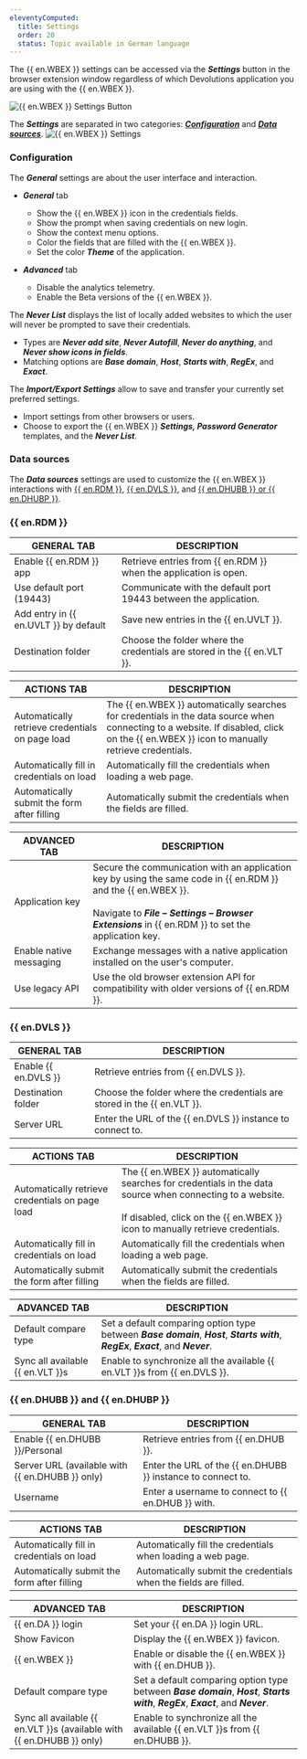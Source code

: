 ```yaml
---
eleventyComputed:
  title: Settings
  order: 20
  status: Topic available in German language
---
```

The {{ en.WBEX }} settings can be accessed via the ***Settings*** button in the browser extension window regardless of which Devolutions application you are using with the {{ en.WBEX }}.

![{{ en.WBEX }} Settings Button](https://cdnweb.devolutions.net/docs/docs_en_dwl_Dwl2000.png)

The ***Settings*** are separated in two categories: [***Configuration***](#configuration) and [***Data sources***](#data-sourcea).
![{{ en.WBEX }} Settings](https://cdnweb.devolutions.net/docs/docs_en_dwl_Dwl4027.png)

### Configuration
The ***General*** settings are about the user interface and interaction.

* ***General*** tab
    * Show the {{ en.WBEX }} icon in the credentials fields.
    * Show the prompt when saving credentials on new login.
    * Show the context menu options.
    * Color the fields that are filled with the {{ en.WBEX }}.
    * Set the color ***Theme*** of the application.

* ***Advanced*** tab
    * Disable the analytics telemetry.
    * Enable the Beta versions of the {{ en.WBEX }}.

The ***Never List*** displays the list of locally added websites to which the user will never be prompted to save their credentials.

* Types are ***Never add site***, ***Never Autofill***, ***Never do anything***, and ***Never show icons in fields***.
* Matching options are ***Base domain***, ***Host***, ***Starts with***, ***RegEx***, and ***Exact***.

The ***Import/Export Settings*** allow to save and transfer your currently set preferred settings.

* Import settings from other browsers or users.
* Choose to export the {{ en.WBEX }} ***Settings, Password Generator*** templates, and the ***Never List***.

### Data sources
The ***Data sources*** settings are used to customize the {{ en.WBEX }} interactions with [{{ en.RDM }}](#remote-desktop-manager), [{{ en.DVLS }}](#devolutions-server), and [{{ en.DHUBB }} or {{ en.DHUBP }}](#devolutions-hub-business-or-devolutions-hub-personal).

### {{ en.RDM }}
| GENERAL TAB                           | DESCRIPTION                                                             |
|---------------------------------------|-------------------------------------------------------------------------|
| Enable {{ en.RDM }} app               | Retrieve entries from {{ en.RDM }} when the application is open.        |
| Use default port (19443)              | Communicate with the default port 19443 between the application.        |
| Add entry in {{ en.UVLT }} by default | Save new entries in the {{ en.UVLT }}.                                  |
| Destination folder                    | Choose the folder where the credentials are stored in the {{ en.VLT }}. |

| ACTIONS TAB                                     | DESCRIPTION                                                      |
|-------------------------------------------------|------------------------------------------------------------------|
| Automatically retrieve credentials on page load | The {{ en.WBEX }} automatically searches for credentials in the data source when connecting to a website. If disabled, click on the {{ en.WBEX }} icon to manually retrieve credentials. |
| Automatically fill in credentials on load       | Automatically fill the credentials when loading a web page.      |
| Automatically submit the form after filling     | Automatically submit the credentials when the fields are filled. |

| ADVANCED TAB            | DESCRIPTION                                                                              |
|-------------------------|------------------------------------------------------------------------------------------|
| Application key         | Secure the communication with an application key by using the same code in {{ en.RDM }} and the {{ en.WBEX }}. <br> <br> Navigate to ***File – Settings – Browser Extensions*** in {{ en.RDM }} to set the application key. |
| Enable native messaging | Exchange messages with a native application installed on the user's computer.            |
| Use legacy API          | Use the old browser extension API for compatibility with older versions of {{ en.RDM }}. |

### {{ en.DVLS }}
| GENERAL TAB          | DESCRIPTION                                                             |
|----------------------|-------------------------------------------------------------------------|
| Enable {{ en.DVLS }} | Retrieve entries from {{ en.DVLS }}.                                    |
| Destination folder   | Choose the folder where the credentials are stored in the {{ en.VLT }}. |
| Server URL           | Enter the URL of the {{ en.DVLS }} instance to connect to.              |

| ACTIONS TAB                                     | DESCRIPTION                                                      |
|-------------------------------------------------|------------------------------------------------------------------|
| Automatically retrieve credentials on page load | The {{ en.WBEX }} automatically searches for credentials in the data source when connecting to a website. <br> <br> If disabled, click on the {{ en.WBEX }} icon to manually retrieve credentials. |
| Automatically fill in credentials on load       | Automatically fill the credentials when loading a web page.      |
| Automatically submit the form after filling     | Automatically submit the credentials when the fields are filled. |

| ADVANCED TAB                     | DESCRIPTION                                                               |
|----------------------------------|---------------------------------------------------------------------------|
| Default compare type             | Set a default comparing option type between ***Base domain***, ***Host***, ***Starts with***, ***RegEx***, ***Exact***, and ***Never***. |
| Sync all available {{ en.VLT }}s | Enable to synchronize all the available {{ en.VLT }}s from {{ en.DVLS }}. |

### {{ en.DHUBB }} and {{ en.DHUBP }}
| GENERAL TAB                                     | DESCRIPTION                                                 |
|-------------------------------------------------|-------------------------------------------------------------|
| Enable {{ en.DHUBB }}/Personal                  | Retrieve entries from {{ en.DHUB }}.                        |
| Server URL (available with {{ en.DHUBB }} only) | Enter the URL of the {{ en.DHUBB }} instance to connect to. |
| Username                                        | Enter a username to connect to {{ en.DHUB }} with.          |

| ACTIONS TAB                                 | DESCRIPTION                                                      |
|---------------------------------------------|------------------------------------------------------------------|
| Automatically fill in credentials on load   | Automatically fill the credentials when loading a web page.      |
| Automatically submit the form after filling | Automatically submit the credentials when the fields are filled. |

| ADVANCED TAB                                                          | DESCRIPTION                                             |
|-----------------------------------------------------------------------|---------------------------------------------------------|
| {{ en.DA }} login                                                     | Set your {{ en.DA }} login URL.                         |
| Show Favicon                                                          | Display the {{ en.WBEX }} favicon.                      |
| {{ en.WBEX }}                                                         | Enable or disable the {{ en.WBEX }} with {{ en.DHUB }}. |
| Default compare type                                                  | Set a default comparing option type between ***Base domain***, ***Host***, ***Starts with***, ***RegEx***, ***Exact***, and ***Never***. |
| Sync all available {{ en.VLT }}s (available with {{ en.DHUBB }} only) | Enable to synchronize all the available {{ en.VLT }}s from {{ en.DHUBB }}. |

